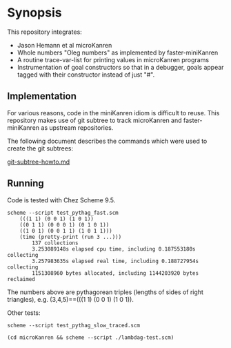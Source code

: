 # Synopsis

This repository integrates:

- Jason Hemann et al microKanren
- Whole numbers "Oleg numbers" as implemented by faster-miniKanren
- A routine trace-var-list for printing values in microKanren programs
- Instrumentation of goal constructors so that in a debugger, goals appear tagged with their constructor instead of just "#<procedure>".

## Implementation

For various reasons, code in the miniKanren idiom is difficult to reuse.  This repository makes use of git subtree to track microKanren and faster-miniKanren as upstream repositories.

The following document describes the commands which were used to create the git subtrees:

[git-subtree-howto.md](./git-subtree-howto.md)

## Running

Code is tested with Chez Scheme 9.5.

    scheme --script test_pythag_fast.scm
        (((1 1) (0 0 1) (1 0 1))
        ((0 1 1) (0 0 0 1) (0 1 0 1))
        ((1 0 1) (0 0 1 1) (1 0 1 1)))
        (time (pretty-print (run 3 ...)))
            137 collections
            3.253089148s elapsed cpu time, including 0.187553180s collecting
            3.257983635s elapsed real time, including 0.188727954s collecting
            1151308960 bytes allocated, including 1144203920 bytes reclaimed

The numbers above are pythagorean triples (lengths of sides of right triangles), e.g. (3,4,5)==(((1 1) (0 0 1) (1 0 1)).

Other tests:

    scheme --script test_pythag_slow_traced.scm

    (cd microKanren && scheme --script ./lambdag-test.scm)


